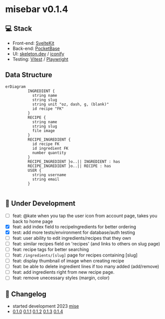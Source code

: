 # misebar v0.1.4

## :computer: Stack

- Front-end: [SvelteKit](https://kit.svelte.dev/)
- Back-end: [PocketBase](https://pocketbase.io/)
- UI: [skeleton.dev](https://www.skeleton.dev/) / [iconify](https://iconify.design/)
- Testing: [Vitest](https://vitest.dev/) / [Playwright](https://playwright.dev/)

## Data Structure

```mermaid
erDiagram
          INGREDIENT {
            string name
            string slug
            string unit "oz, dash, g, (blank)"
            id recipe "FK"
          }
          RECIPE {
            string name
            string slug
            file image
          }
          RECIPE_INGREDIENT {
            id recipe FK
            id ingredient FK
            number quantity
          }
          RECIPE_INGREDIENT }o..|| INGREDIENT : has
          RECIPE_INGREDIENT }o..|| RECIPE : has
          USER {
            string username
            string email
          }
            
```

## :construction: Under Development

- [ ] feat: @kate when you tap the user icon from account page, takes you back to home page
- [x] feat: add index field to recipeIngredients for better ordering
- [x] test: add more tests/environment for database/auth testing
- [ ] feat: user ability to edit ingredients/recipes that they own
- [ ] feat: similar recipes field on 'recipes' (and links to others on slug page)
- [ ] feat: recipe tags for better searching
- [ ] feat: `/ingredients/[slug]` page for recipes containing [slug]
- [ ] feat: display thumbnail of image when creating recipe
- [ ] feat: be able to delete ingredient lines if too many added (add/remove)
- [ ] feat: add ingredients right from new recipe page.
- [ ] feat: remove unecessary styles (margin, color)

## :arrows_counterclockwise: Changelog

- started development 2023 [mise](https://github.com/kylehorton33/svelte-bar)
- [0.1.0](/CHANGELOG.md#010) [0.1.1](/CHANGELOG.md#011) [0.1.2](/CHANGELOG.md#012) [0.1.3](/CHANGELOG.md#013) [0.1.4](/CHANGELOG.md#014)